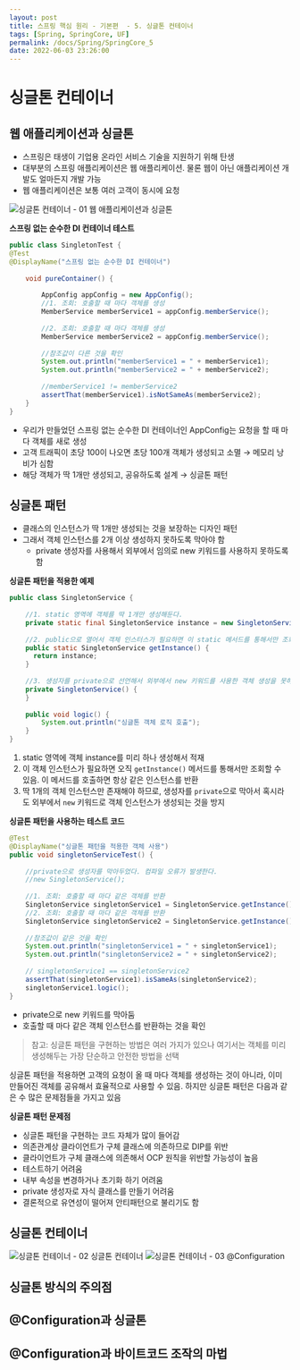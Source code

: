 ```yaml
---
layout: post
title: 스프링 핵심 원리 - 기본편  - 5. 싱글톤 컨테이너
tags: [Spring, SpringCore, UF]
permalink: /docs/Spring/SpringCore_5
date: 2022-06-03 23:26:00
---
```


# 싱글톤 컨테이너

## 웹 애플리케이션과 싱글톤

- 스프링은 태생이 기업용 온라인 서비스 기술을 지원하기 위해 탄생
- 대부분의 스프링 애플리케이션은 웹 애플리케이션. 물론 웹이 아닌 애플리케이션 개발도 얼마든지 개발 가능
- 웹 애플리케이션은 보통 여러 고객이 동시에 요청

![싱글톤 컨테이너 - 01  웹 애플리케이션과 싱글톤](https://user-images.githubusercontent.com/52024566/171875700-82e7dfeb-b1a6-4a26-9f0a-6f30e431b304.png)

**스프링 없는 순수한 DI 컨테이너 테스트**
```java
public class SingletonTest {
@Test
@DisplayName("스프링 없는 순수한 DI 컨테이너")
  
    void pureContainer() {
      
        AppConfig appConfig = new AppConfig();
        //1. 조회: 호출할 때 마다 객체를 생성
        MemberService memberService1 = appConfig.memberService();
      
        //2. 조회: 호출할 때 마다 객체를 생성
        MemberService memberService2 = appConfig.memberService();
      
        //참조값이 다른 것을 확인
        System.out.println("memberService1 = " + memberService1);
        System.out.println("memberService2 = " + memberService2);
      
        //memberService1 != memberService2
        assertThat(memberService1).isNotSameAs(memberService2);
    }
}
```

- 우리가 만들었던 스프링 없는 순수한 DI 컨테이너인 AppConfig는 요청을 할 때 마다 객체를 새로 생성
- 고객 트래픽이 초당 100이 나오면 초당 100개 객체가 생성되고 소멸 → 메모리 낭비가 심함
- 해당 객체가 딱 1개만 생성되고, 공유하도록 설계 → 싱글톤 패턴

## 싱글톤 패턴

- 클래스의 인스턴스가 딱 1개만 생성되는 것을 보장하는 디자인 패턴
- 그래서 객체 인스턴스를 2개 이상 생성하지 못하도록 막아야 함
  - private 생성자를 사용해서 외부에서 임의로 new 키워드를 사용하지 못하도록 함

**싱글톤 패턴을 적용한 예제**
```java
public class SingletonService {
  
    //1. static 영역에 객체를 딱 1개만 생성해둔다.
    private static final SingletonService instance = new SingletonService();
  
    //2. public으로 열어서 객체 인스터스가 필요하면 이 static 메서드를 통해서만 조회하도록 허용한다.
    public static SingletonService getInstance() {
      return instance;
    }
  
    //3. 생성자를 private으로 선언해서 외부에서 new 키워드를 사용한 객체 생성을 못하게 막는다.
    private SingletonService() {
    }
  
    public void logic() {
        System.out.println("싱글톤 객체 로직 호출");
    }
}
```

1. static 영역에 객체 instance를 미리 하나 생성해서 적재
2. 이 객체 인스턴스가 필요하면 오직 `getInstance()` 메서드를 통해서만 조회할 수 있음. 이 메서드를 호출하면 항상 같은 인스턴스를 반환
3. 딱 1개의 객체 인스턴스만 존재해야 하므로, 생성자를 `private`으로 막아서 혹시라도 외부에서 `new` 키워드로 객체 인스턴스가 생성되는 것을 방지

**싱글톤 패턴을 사용하는 테스트 코드**
```java
@Test
@DisplayName("싱글톤 패턴을 적용한 객체 사용")
public void singletonServiceTest() {
  
    //private으로 생성자를 막아두었다. 컴파일 오류가 발생한다.
    //new SingletonService();
  
    //1. 조회: 호출할 때 마다 같은 객체를 반환
    SingletonService singletonService1 = SingletonService.getInstance();
    //2. 조회: 호출할 때 마다 같은 객체를 반환
    SingletonService singletonService2 = SingletonService.getInstance();
  
    //참조값이 같은 것을 확인
    System.out.println("singletonService1 = " + singletonService1);
    System.out.println("singletonService2 = " + singletonService2);
  
    // singletonService1 == singletonService2
    assertThat(singletonService1).isSameAs(singletonService2);
    singletonService1.logic();
}
```

- private으로 new 키워드를 막아둠
- 호출할 때 마다 같은 객체 인스턴스를 반환하는 것을 확인
> 참고: 싱글톤 패턴을 구현하는 방법은 여러 가지가 있으나 여기서는 객체를 미리 생성해두는 가장 단순하고 안전한 방법을 선택

싱글톤 패턴을 적용하면 고객의 요청이 올 때 마다 객체를 생성하는 것이 아니라, 이미 만들어진 객체를 공유해서 효율적으로 사용할 수 있음. 하지만 싱글톤 패턴은 다음과 같은 수 많은 문제점들을 가지고 있음

**싱글톤 패턴 문제점**
- 싱글톤 패턴을 구현하는 코드 자체가 많이 들어감
- 의존관계상 클라이언트가 구체 클래스에 의존하므로 DIP를 위반
- 클라이언트가 구체 클래스에 의존해서 OCP 원칙을 위반할 가능성이 높음
- 테스트하기 어려움
- 내부 속성을 변경하거나 초기화 하기 어려움
- private 생성자로 자식 클래스를 만들기 어려움
- 결론적으로 유연성이 떨어져 안티패턴으로 불리기도 함

## 싱글톤 컨테이너

![싱글톤 컨테이너 - 02  싱글톤 컨테이너](https://user-images.githubusercontent.com/52024566/171875705-2891423c-cb7d-4cf9-93ac-3b68d6126904.png "싱글톤 컨테이너 - 02  싱글톤 컨테이너")
![싱글톤 컨테이너 - 03  @Configuration](https://user-images.githubusercontent.com/52024566/171875708-b34dc152-74b5-4616-a85e-60d58ce1d197.png)
## 싱글톤 방식의 주의점
## @Configuration과 싱글톤
## @Configuration과 바이트코드 조작의 마법